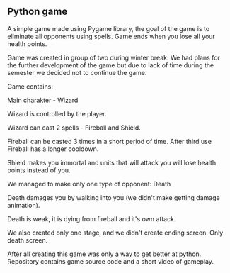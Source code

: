 Python game
-----------------

A simple game made using Pygame library, the goal of the game is to eliminate all opponents using spells. Game ends when you lose all your health points.

Game was created in group of two during winter break.
We had plans for the further development of the game but due to lack of time during the semester we decided not to continue the game.

Game contains:

Main charakter - Wizard

Wizard is controlled by the player.

Wizard can cast 2 spells - Fireball and Shield.

Fireball can be casted 3 times in a short period of time. After third use Fireball has a longer cooldown.

Shield makes you immortal and units that will attack you will lose health points instead of you.

We managed to make only one type of opponent: Death

Death damages you by walking into you (we didn't make getting damage animation).

Death is weak, it is dying from fireball and it's own attack.


We also created only one stage, and we didn't create ending screen. Only death screen.



After all creating this game was only a way to get better at python. Repository contains game source code and a short video of gameplay.
